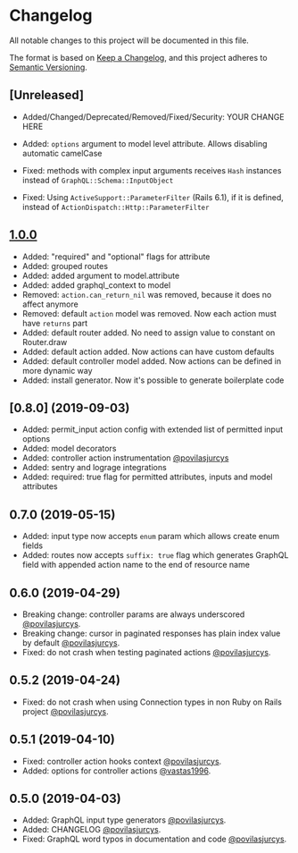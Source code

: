 # Changelog

All notable changes to this project will be documented in this file.

The format is based on [Keep a Changelog](https://keepachangelog.com/en/1.0.0/),
and this project adheres to [Semantic Versioning](https://semver.org/spec/v2.0.0.html).

## [Unreleased]

* Added/Changed/Deprecated/Removed/Fixed/Security: YOUR CHANGE HERE

* Added: `options` argument to model level attribute. Allows disabling automatic camelCase
* Fixed: methods with complex input arguments receives `Hash` instances instead of `GraphQL::Schema::InputObject`
* Fixed: Using `ActiveSupport::ParameterFilter` (Rails 6.1), if it is defined, instead of `ActionDispatch::Http::ParameterFilter`

## [1.0.0](2020-02-07)

* Added: "required" and "optional" flags for attribute
* Added: grouped routes
* Added: added argument to model.attribute
* Added: added graphql_context to model
* Removed: `action.can_return_nil` was removed, because it does no affect anymore
* Removed: default `action` model was removed. Now each action must have `returns` part
* Added: default router added. No need to assign value to constant on Router.draw
* Added: default action added. Now actions can have custom defaults
* Added: default controller model added. Now actions can be defined in more dynamic way
* Added: install generator. Now it's possible to generate boilerplate code

## [0.8.0] (2019-09-03)

* Added: permit_input action config with extended list of permitted input options
* Added: model decorators
* Added: controller action instrumentation [@povilasjurcys](https://github.com/povilasjurcys)
* Added: sentry and lograge integrations
* Added: required: true flag for permitted attributes, inputs and model attributes

## 0.7.0 (2019-05-15)

* Added: input type now accepts `enum` param which allows create enum fields
* Added: routes now accepts `suffix: true` flag which generates GraphQL field with appended action name to the end of resource name

## 0.6.0 (2019-04-29)

* Breaking change: controller params are always underscored [@povilasjurcys](https://github.com/povilasjurcys).
* Breaking change: cursor in paginated responses has plain index value by default [@povilasjurcys](https://github.com/povilasjurcys).
* Fixed: do not crash when testing paginated actions [@povilasjurcys](https://github.com/povilasjurcys).

## 0.5.2 (2019-04-24)

* Fixed: do not crash when using Connection types in non Ruby on Rails project [@povilasjurcys](https://github.com/povilasjurcys).

## 0.5.1 (2019-04-10)

* Fixed: controller action hooks context [@povilasjurcys](https://github.com/povilasjurcys).
* Added: options for controller actions [@vastas1996](https://github.com/vastas1996).

## 0.5.0 (2019-04-03)

* Added: GraphQL input type generators [@povilasjurcys](https://github.com/povilasjurcys).
* Added: CHANGELOG [@povilasjurcys](https://github.com/povilasjurcys).
* Fixed: GraphQL word typos in documentation and code [@povilasjurcys](https://github.com/povilasjurcys).
